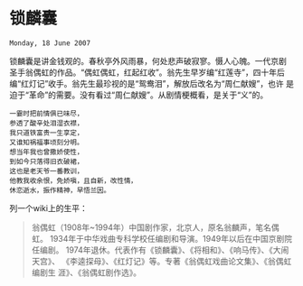 # 锁麟囊
`Monday, 18 June 2007`

锁麟囊是讲金钱观的。春秋亭外风雨暴，何处悲声破寂寥。慑人心魄。一代京剧
圣手翁偶虹的作品。“偶虹偶虹，红起红收”。翁先生早岁编“红莲寺”，四十年后
编“红灯记”收手。翁先生最珍视的是“鸳鸯泪”，解放后改名为“周仁献嫂”，也许
是迫于“革命”的需要。没有看过“周仁献嫂”。从剧情梗概看，是关于“义”的。

```
一霎时把前情俱已味尽，
参透了酸辛处泪湿衣襟，
我只道铁富贵一生享定，
又谁知祸福事顷刻分明。
想当年我也曾撒娇使性，
到如今只落得旧衣破裙，
这也是老天爷一番教训，
他教我收余恨，免娇嗔，且自新，改性情，
休恋逝水，振作精神，早悟兰因。
```
列一个wiki上的生平：

> 翁偶虹（1908年~1994年）中国剧作家，北京人，原名翁麟声，笔名偶虹。
> 1934年于中华戏曲专科学校任编剧和导演。1949年以后在中国京剧院任编剧。
> 1974年退休。代表作有《锁麟囊》、《将相和》、《响马传》、《大闹天宫》、
> 《李逵探母》、《红灯记》等。专著《翁偶虹戏曲论文集》、《翁偶虹编剧生
> 涯》、《翁偶虹剧作选》。
